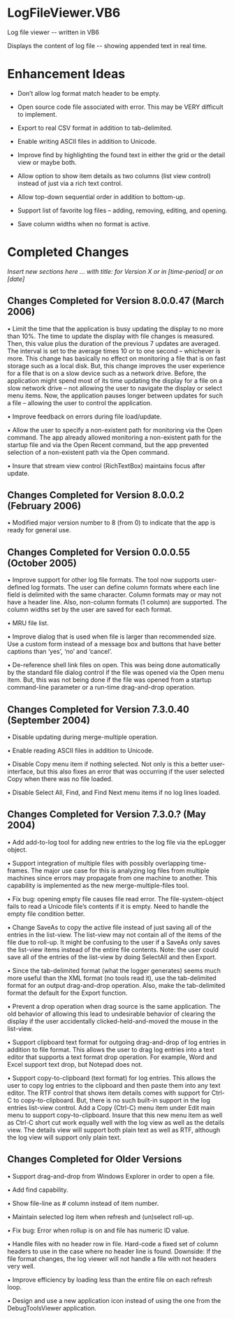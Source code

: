 # LogFileViewer.VB6

Log file viewer -- written in VB6

Displays the content of log file -- showing appended text in real time.

# Enhancement Ideas

*	Don’t allow log format match header to be empty.

*	Open source code file associated with error.  This may be VERY difficult to implement.

*	Export to real CSV format in addition to tab-delimited.

*	Enable writing ASCII files in addition to Unicode.

*	Improve find by highlighting the found text in either the grid or the detail view or maybe both.

*	Allow option to show item details as two columns (list view control) instead of just via a rich text control.

*	Allow top-down sequential order in addition to bottom-up.

*	Support list of favorite log files – adding, removing, editing, and opening.

*	Save column widths when no format is active.

# Completed Changes 

*Insert new sections here ... with title: for Version X or in [time-period] or on [date]*

## Changes Completed for Version 8.0.0.47 (March 2006)

•	Limit the time that the application is busy updating the display to no more than 10%.  The time to update the display with file changes is measured.  Then, this value plus the duration of the previous 7 updates are averaged.  The interval is set to the average times 10 or to one second – whichever is more.  This change has basically no effect on monitoring a file that is on fast storage such as a local disk.  But, this change improves the user experience for a file that is on a slow device such as a network drive.  Before, the application might spend most of its time updating the display for a file on a slow network drive – not allowing the user to navigate the display or select menu items.  Now, the application pauses longer between updates for such a file – allowing the user to control the application.

•	Improve feedback on errors during file load/update.

•	Allow the user to specify a non-existent path for monitoring via the Open command.  The app already allowed monitoring a non-existent path for the startup file and via the Open Recent command, but the app prevented selection of a non-existent path via the Open command.

•	Insure that stream view control (RichTextBox) maintains focus after update.

## Changes Completed for Version 8.0.0.2 (February 2006)

•	Modified major version number to 8 (from 0) to indicate that the app is ready for general use.

## Changes Completed for Version 0.0.0.55 (October 2005)

•	Improve support for other log file formats.  The tool now supports user-defined log formats.  The user can 
define column formats where each line field is delimited with the same character.  Column formats may or may
not have a header line.  Also, non-column formats (1 column) are supported.  The column widths set by the user
are saved for each format.

•	MRU file list.

•	Improve dialog that is used when file is larger than recommended size.  Use a custom form instead of a message box and buttons that have better captions than ‘yes’, ‘no’ and ‘cancel’.

•	De-reference shell link files on open.  This was being done automatically by the standard file dialog control if the file was opened via the Open menu item.  But, this was not being done if the file was opened from a startup command-line parameter or a run-time drag-and-drop operation.

## Changes Completed for Version 7.3.0.40 (September 2004)

•	Disable updating during merge-multiple operation.

•	Enable reading ASCII files in addition to Unicode.

•	Disable Copy menu item if nothing selected.  Not only is this a better user-interface, but this also fixes an error that was occurring if the user selected Copy when there was no file loaded.

•	Disable Select All, Find, and Find Next menu items if no log lines loaded.

## Changes Completed for Version 7.3.0.? (May 2004)

•	Add add-to-log tool for adding new entries to the log file via the epLogger object.

•	Support integration of multiple files with possibly overlapping time-frames.  The major use case for this is analyzing log files from multiple machines since errors may propagate from one machine to another.  This capability is implemented as the new merge-multiple-files tool.

•	Fix bug: opening empty file causes file read error.  The file-system-object fails to read a Unicode file’s contents if it is empty.  Need to handle the empty file condition better.

•	Change SaveAs to copy the active file instead of just saving all of the entries in the list-view.  The list-view may not contain all of the items of the file due to roll-up.  It might be confusing to the user if a SaveAs only saves the list-view items instead of the entire file contents.  Note: the user could save all of the entries of the list-view by doing SelectAll and then Export.  

•	Since the tab-delimited format (what the logger generates) seems much more useful than the XML format (no tools read it), use the tab-delimited format for an output drag-and-drop operation.  Also, make the tab-delimited format the default for the Export function.

•	Prevent a drop operation when drag source is the same application.  The old behavior of allowing this lead to undesirable behavior of clearing the display if the user accidentally clicked-held-and-moved the mouse in the list-view.

•	Support clipboard text format for outgoing drag-and-drop of log entries in addition to file format.  This allows the user to drag log entries into a text editor that supports a text format drop operation.  For example, Word and Excel support text drop, but Notepad does not.

•	Support copy-to-clipboard (text format) for log entries.  This allows the user to copy log entries to the clipboard and then paste them into any text editor.  The RTF control that shows item details comes with support for Ctrl-C to copy-to-clipboard. But, there is no such built-in support in the log entries list-view control.  Add a Copy (Ctrl-C) menu item under Edit main menu to support copy-to-clipboard.  Insure that this new menu item as well as Ctrl-C short cut work equally well with the log view as well as the details view.  The details view will support both plain text as well as RTF, although the log view will support only plain text.

## Changes Completed for Older Versions

•	Support drag-and-drop from Windows Explorer in order to open a file.

•	Add find capability.

•	Show file-line as # column instead of item number.

•	Maintain selected log item when refresh and (un)select roll-up.

•	Fix bug: Error when rollup is on and file has numeric ID value.

•	Handle files with no header row in file.  Hard-code a fixed set of column headers to use in the case where no header line is found.  Downside: If the file format changes, the log viewer will not handle a file with not headers very well.

•	Improve efficiency by loading less than the entire file on each refresh loop.

•	Design and use a new application icon instead of using the one from the DebugToolsViewer application.
